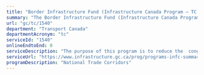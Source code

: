 ```yaml
---
title: "Border Infrastructure Fund (Infrastructure Canada Program – TC manages agreements on behalf of INFC)"
summary: "The Border Infrastructure Fund (Infrastructure Canada Program – TC manages agreements on behalf of INFC) service from Transport Canada is not available end-to-end online, according to the GC Service Inventory."
url: "gc/tc/1540"
department: "Transport Canada"
departmentAcronym: "tc"
serviceId: "1540"
onlineEndtoEnd: 0
serviceDescription: "The purpose of this program is to reduce the  congestion and the enhancements to capacity, security and safety at border crossings, BIF will support Canada's growing economic and trade relationship with the United States."
serviceUrl: "https://www.infrastructure.gc.ca/prog/programs-infc-summary-eng.html#bif"
programDescription: "National Trade Corridors"
---
```


